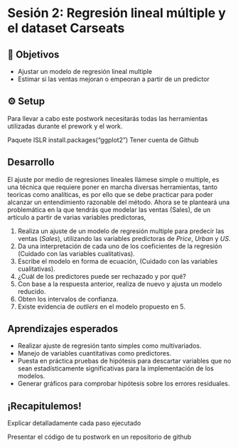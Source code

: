 # Sesión 2: Regresión lineal múltiple y el dataset Carseats 

## :dart: Objetivos

- Ajustar un modelo de regresión lineal multiple
- Estimar si las ventas mejoran o empeoran a partir de un predictor


## ⚙️ Setup
Para llevar a cabo este postwork necesitarás todas las herramientas utilizadas durante el prework y el work.

Paquete ISLR
install.packages(“ggplot2”) 
Tener cuenta de Github



## Desarrollo

El ajuste por medio de regresiones lineales llámese simple o multiple, es una técnica que requiere poner en marcha diversas herramientas, tanto teoricas como analíticas, es por ello que se debe practicar para poder alcanzar un entendimiento razonable del método. Ahora se te planteará una problemática en la que tendrás que modelar las ventas (Sales), de un artículo a partir de varias variables predictoras, 

1. Realiza un ajuste de un modelo de regresión multiple para predecir las ventas (_Sales_), utilizando las variables predictoras de _Price_, _Urban_ y _US_.
2. Da una interpretación de cada uno de los coeficientes de la regresión (Cuidado con las variables cualitativas).
3. Escribe el modelo en forma de ecuación, (Cuidado con las variables cualitativas). 
4. ¿Cuál de los predictores puede ser rechazado y por qué?
5. Con base a la respuesta anterior, realiza de nuevo y ajusta un modelo reducido.
6. Obten los intervalos de confianza.   
7. Existe evidencia de _outliers_ en el modelo propuesto en 5. 


## Aprendizajes esperados

+ Realizar ajuste de regresión tanto simples como multivariados.
+ Manejo de variables cuantitativas como predictores.
+ Puesta en práctica pruebas de hipótesis para descartar variables que no sean estadísticamente significativas para la implementación de los modelos.
+ Generar gráficos para comprobar hipótesis sobre los errores residuales.

## ¡Recapitulemos!

Explicar detalladamente cada paso ejecutado

Presentar el código de tu postwork en un repositorio de github
